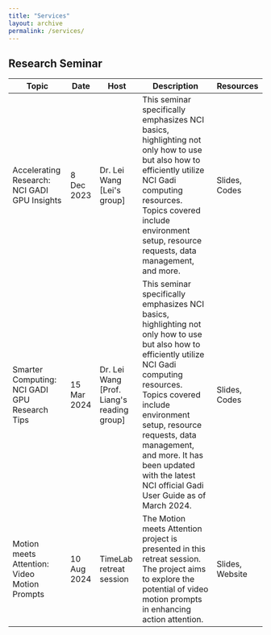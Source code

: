 ```yaml
---
title: "Services"
layout: archive
permalink: /services/
---
```


<style>
a:link, a:visited {
  text-decoration: none;
}

a:hover, a:active {
  text-decoration: underline;
}
</style>

## Research Seminar

| Topic                                                       | Date       | Host  | Description                                                                                                             | Resources                                    |
|-------------------------------------------------------------|------------|------------|---------------------------------------------------------------------------------------------------------------------|----------------------------------------------|
| Accelerating Research: NCI GADI GPU Insights | 8 Dec 2023 | Dr. Lei Wang [Lei's group]| This seminar specifically emphasizes NCI basics, highlighting not only how to use but also how to efficiently utilize NCI Gadi computing resources. Topics covered include environment setup, resource requests, data management, and more.  | [Slides](/files/gadi_instructions.pdf), [Codes](/files/supp.zip) |
| Smarter Computing: NCI GADI GPU Research Tips | 15 Mar 2024 | Dr. Lei Wang [Prof. Liang's reading group]| This seminar specifically emphasizes NCI basics, highlighting not only how to use but also how to efficiently utilize NCI Gadi computing resources. Topics covered include environment setup, resource requests, data management, and more. It has been updated with the latest NCI official Gadi User Guide as of March 2024. | [Slides](/files/gadi_user_guide.pdf), [Codes](/files/supp.zip) |
| Motion meets Attention: Video Motion Prompts | 10 Aug 2024 | TimeLab retreat session | The Motion meets Attention project is presented in this retreat session. The project aims to explore the potential of video motion prompts in enhancing action attention. | [Slides](/files/motion_prompts.pdf), [Website](https://time.anu.edu.au/paper-sites/motion-prompts/) |


